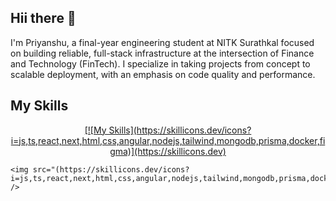 ## Hii there 👋
I'm Priyanshu, a final-year engineering student at NITK Surathkal focused on building reliable, full-stack infrastructure at the intersection of Finance and Technology (FinTech). I specialize in taking projects from concept to scalable deployment, with an emphasis on code quality and performance.
## My Skills
<p align="center">
  <a href="https://skillicons.dev">
[![My Skills](https://skillicons.dev/icons?i=js,ts,react,next,html,css,angular,nodejs,tailwind,mongodb,prisma,docker,figma)](https://skillicons.dev)
  </a>
  </p>

    <img src="(https://skillicons.dev/icons?i=js,ts,react,next,html,css,angular,nodejs,tailwind,mongodb,prisma,docker,figma" />


<!--
**priy1105/priy1105** is a ✨ _special_ ✨ repository because its `README.md` (this file) appears on your GitHub profile.

Here are some ideas to get you started:

- 🔭 I’m currently working on ...
- 🌱 I’m currently learning ...
- 👯 I’m looking to collaborate on ...
- 🤔 I’m looking for help with ...
- 💬 Ask me about ...
- 📫 How to reach me: ...
- 😄 Pronouns: ...
- ⚡ Fun fact: ...
-->
